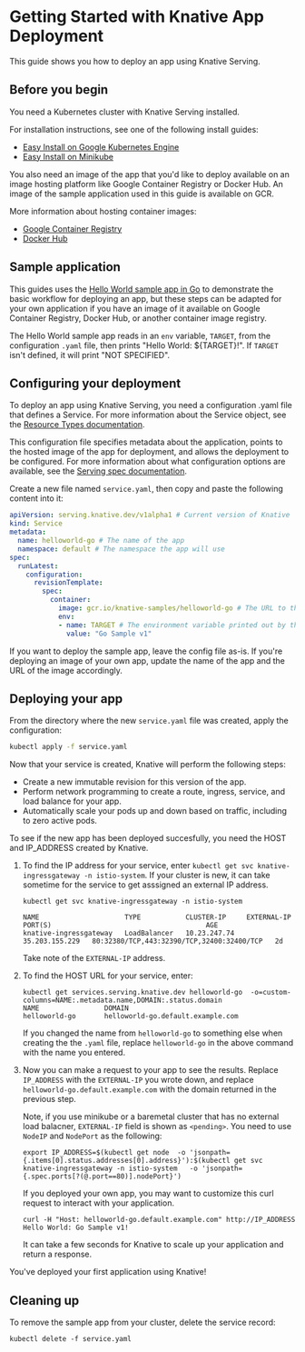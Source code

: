 # Getting Started with Knative App Deployment

This guide shows you how to deploy an app using Knative Serving.

## Before you begin

You need a Kubernetes cluster with Knative Serving installed.

For installation instructions, see one of the following install guides:
* [Easy Install on Google Kubernetes Engine](Knative-with-GKE.md)
* [Easy Install on Minikube](Knative-with-Minikube.md)

You also need an image of the app that you'd like to deploy available on an
image hosting platform like Google Container Registry or Docker Hub. An image of
the sample application used in this guide is available on GCR.

More information about hosting container images:

* [Google Container Registry](https://cloud.google.com/container-registry/docs/pushing-and-pulling)
* [Docker Hub](https://docs.docker.com/docker-hub/repos/)

## Sample application

This guides uses the
[Hello World sample app in Go](../serving/samples/helloworld-go) to demonstrate
the basic workflow for deploying an app, but these steps can be adapted for your
own application if you have an image of it available on Google Container
Registry, Docker Hub, or another container image registry.

The Hello World sample app reads in an `env` variable, `TARGET`, from the
configuration `.yaml` file, then prints "Hello World: ${TARGET}!". If `TARGET`
isn't defined, it will print "NOT SPECIFIED".

## Configuring your deployment

To deploy an app using Knative Serving, you need a configuration .yaml file
that defines a Service. For more information about the Service object, see the
[Resource Types documentation](https://github.com/knative/serving/blob/master/docs/spec/overview.md#service).

This configuration file specifies metadata about the application, points to the
hosted image of the app for deployment, and allows the deployment to be
configured. For more information about what configuration options are available,
see the
[Serving spec documentation](https://github.com/knative/serving/blob/master/docs/spec/spec.md).

Create a new file named `service.yaml`, then copy and paste the following content into it:

```yaml
apiVersion: serving.knative.dev/v1alpha1 # Current version of Knative
kind: Service
metadata:
  name: helloworld-go # The name of the app
  namespace: default # The namespace the app will use
spec:
  runLatest:
    configuration:
      revisionTemplate:
        spec:
          container:
            image: gcr.io/knative-samples/helloworld-go # The URL to the hosted image of the app
            env:
            - name: TARGET # The environment variable printed out by the sample app
              value: "Go Sample v1"
```

If you want to deploy the sample app, leave the config file as-is. If you're
deploying an image of your own app, update the name of the app and the URL of
the image accordingly.

## Deploying your app

From the directory where the new `service.yaml` file was created, apply the configuration:
```bash
kubectl apply -f service.yaml
```

Now that your service is created, Knative will perform the following steps:
   * Create a new immutable revision for this version of the app.
   * Perform network programming to create a route, ingress, service, and load
     balance for your app.
   * Automatically scale your pods up and down based on traffic, including to
     zero active pods.

To see if the new app has been deployed succesfully, you need the HOST and
IP_ADDRESS created by Knative.

1. To find the IP address for your service, enter
   `kubectl get svc knative-ingressgateway -n istio-system`. If your cluster is
   new, it can take sometime for the service to get asssigned an external IP address.

    ```shell
    kubectl get svc knative-ingressgateway -n istio-system

    NAME                     TYPE           CLUSTER-IP     EXTERNAL-IP      PORT(S)                                      AGE
    knative-ingressgateway   LoadBalancer   10.23.247.74   35.203.155.229   80:32380/TCP,443:32390/TCP,32400:32400/TCP   2d

    ```
    Take note of the `EXTERNAL-IP` address.

1. To find the HOST URL for your service, enter:

    ```shell
    kubectl get services.serving.knative.dev helloworld-go  -o=custom-columns=NAME:.metadata.name,DOMAIN:.status.domain
    NAME                DOMAIN
    helloworld-go       helloworld-go.default.example.com
    ```
    If you changed the name from `helloworld-go` to something else when creating
    the the `.yaml` file, replace `helloworld-go` in the above command with the
    name you entered.

1. Now you can make a request to your app to see the results. Replace
   `IP_ADDRESS` with the `EXTERNAL-IP` you wrote down, and replace
   `helloworld-go.default.example.com` with the domain returned in the previous
   step.

   Note, if you use minikube or a baremetal cluster that has no external load balacner, `EXTERNAL-IP` field is shown as `<pending>`. You need to use `NodeIP` and `NodePort` as the following:
   ```shell
   export IP_ADDRESS=$(kubectl get node  -o 'jsonpath={.items[0].status.addresses[0].address}'):$(kubectl get svc knative-ingressgateway -n istio-system   -o 'jsonpath={.spec.ports[?(@.port==80)].nodePort}')
   ```

   If you deployed your own app, you may want to customize this curl
   request to interact with your application.

    ```shell
    curl -H "Host: helloworld-go.default.example.com" http://IP_ADDRESS
    Hello World: Go Sample v1!
    ```
    It can take a few seconds for Knative to scale up your application and return
    a response.

You've deployed your first application using Knative!

## Cleaning up

To remove the sample app from your cluster, delete the service record:

```shell
kubectl delete -f service.yaml
```
